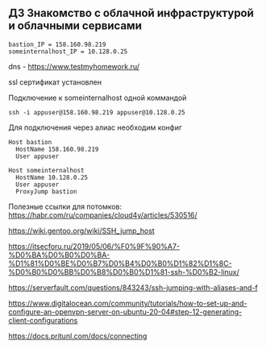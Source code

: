 ## ДЗ Знакомство с облачной инфраструктурой и облачными сервисами
```
bastion_IP = 158.160.98.219
someinternalhost_IP = 10.128.0.25
```
dns - https://www.testmyhomework.ru/

ssl сертификат установлен

Подключение к someinternalhost одной коммандой
```
ssh -i appuser@158.160.98.219 appuser@10.128.0.25
```
Для подключения через алиас необходим конфиг
```
Host bastion
  HostName 158.160.98.219
  User appuser

Host someinternalhost
  HostName 10.128.0.25
  User appuser
  ProxyJump bastion
```
Полезные ссылки для потомков:
https://habr.com/ru/companies/cloud4y/articles/530516/

https://wiki.gentoo.org/wiki/SSH_jump_host

https://itsecforu.ru/2019/05/06/%F0%9F%90%A7-%D0%BA%D0%B0%D0%BA-%D1%81%D0%BE%D0%B7%D0%B4%D0%B0%D1%82%D1%8C-%D0%B0%D0%BB%D0%B8%D0%B0%D1%81-ssh-%D0%B2-linux/

https://serverfault.com/questions/843243/ssh-jumping-with-aliases-and-f

https://www.digitalocean.com/community/tutorials/how-to-set-up-and-configure-an-openvpn-server-on-ubuntu-20-04#step-12-generating-client-configurations

https://docs.pritunl.com/docs/connecting
